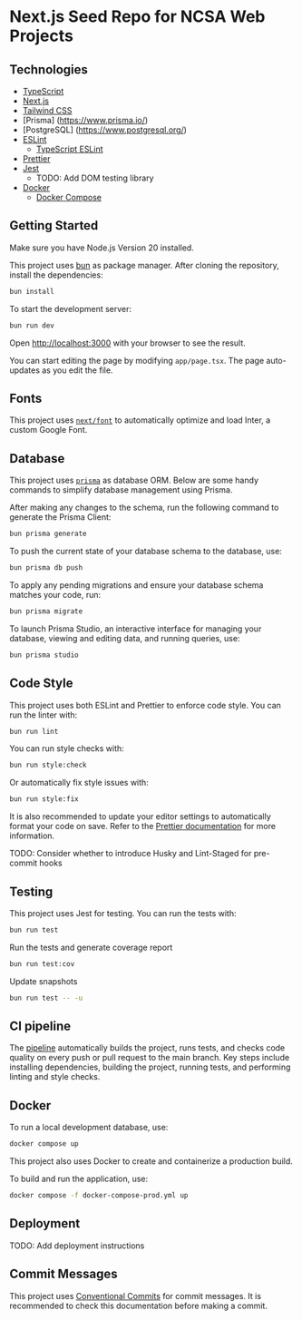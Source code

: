 # Next.js Seed Repo for NCSA Web Projects

## Technologies

- [TypeScript](https://www.typescriptlang.org/)
- [Next.js](https://nextjs.org/)
- [Tailwind CSS](https://tailwindcss.com/)
- [Prisma] (https://www.prisma.io/)
- [PostgreSQL] (https://www.postgresql.org/)
- [ESLint](https://eslint.org/)
  - [TypeScript ESLint](https://typescript-eslint.io/)
- [Prettier](https://prettier.io/)
- [Jest](https://jestjs.io/)
  - TODO: Add DOM testing library
- [Docker](https://www.docker.com/)
  - [Docker Compose](https://docs.docker.com/compose/)

## Getting Started

Make sure you have Node.js Version 20 installed.

This project uses [bun](https://bun.sh) as package manager. After cloning the repository, install the dependencies:

```bash
bun install
```

To start the development server:

```bash
bun run dev
```

Open [http://localhost:3000](http://localhost:3000) with your browser to see the result.

You can start editing the page by modifying `app/page.tsx`. The page auto-updates as you edit the file.

## Fonts

This project uses [`next/font`](https://nextjs.org/docs/basic-features/font-optimization) to automatically optimize and load Inter, a custom Google Font.

## Database

This project uses [`prisma`](https://www.prisma.io/) as database ORM. Below are some handy commands to simplify database management using Prisma.

After making any changes to the schema, run the following command to generate the Prisma Client:

```bash
bun prisma generate
```

To push the current state of your database schema to the database, use:

```bash
bun prisma db push
```

To apply any pending migrations and ensure your database schema matches your code, run:

```bash
bun prisma migrate
```

To launch Prisma Studio, an interactive interface for managing your database, viewing and editing data, and running queries, use:

```bash
bun prisma studio
```

## Code Style

This project uses both ESLint and Prettier to enforce code style. You can run the linter with:

```bash
bun run lint
```

You can run style checks with:

```bash
bun run style:check
```

Or automatically fix style issues with:

```bash
bun run style:fix
```

It is also recommended to update your editor settings to automatically format your code on save. Refer to the [Prettier documentation](https://prettier.io/docs/en/editors.html) for more information.

TODO: Consider whether to introduce Husky and Lint-Staged for pre-commit hooks

## Testing

This project uses Jest for testing. You can run the tests with:

```bash
bun run test
```

Run the tests and generate coverage report

```bash
bun run test:cov
```

Update snapshots

```bash
bun run test -- -u
```

## CI pipeline

The [pipeline](.github/workflows/ci.yaml) automatically builds the project, runs tests, and checks code quality on every push or pull request to the main branch. Key steps include installing dependencies, building the project, running tests, and performing linting and style checks.

## Docker

To run a local development database, use:

```bash
docker compose up
```

This project also uses Docker to create and containerize a production build.

To build and run the application, use:

```bash
docker compose -f docker-compose-prod.yml up
```

## Deployment

TODO: Add deployment instructions

## Commit Messages

This project uses [Conventional Commits](https://www.conventionalcommits.org/en/v1.0.0/) for commit messages. It is recommended to check this documentation before making a commit.
